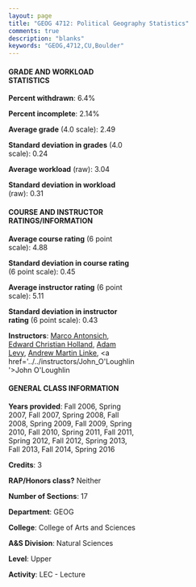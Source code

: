 ```yaml
---
layout: page
title: "GEOG 4712: Political Geography Statistics"
comments: true
description: "blanks"
keywords: "GEOG,4712,CU,Boulder"
---
```

<head>
<script src="https://ajax.googleapis.com/ajax/libs/jquery/2.1.3/jquery.min.js"></script>
<script src="https://dl.dropboxusercontent.com/s/pc42nxpaw1ea4o9/highcharts.js?dl=0"></script>
<!-- <script src="../assets/js/highcharts.js"></script> -->
<style type="text/css">@font-face {
	font-family: "Bebas Neue";
	src: url(https://www.filehosting.org/file/details/544349/BebasNeue Regular.otf) format("opentype");
	}
	h1.Bebas { 
		font-family: "Bebas Neue", Verdana, Tahoma;
	}
</style>
</head>
<body>
	<div id="container" style="float: right; width: 45%; height: 88%; margin-left: 2.5%; margin-right: 2.5%;"></div>
	<script language="JavaScript">
		$(document).ready(function() {
		var chart = {type: 'column'};
		var title = {text: 'Grade Distribution'};
		var xAxis = {categories: ['A','B','C','D','F'],crosshair: true};
		var yAxis = {min: 0,title: {text: 'Percentage'}};
		var tooltip = {headerFormat: '<center><b><span style="font-size:20px">{point.key}</span></b></center>',
		               pointFormat: '<td style="padding:0"><b>{point.y:.1f}%</b></td>',
		               footerFormat: '</table>',shared: true,useHTML: true};
		var plotOptions = {column: {pointPadding: 0.0,borderWidth: 0}};  
		var credits = {enabled: false};var series= [{name: 'Percent',data: [19.9,35.19,30.94,6.37,7.61,]}];
		var json = {};
		json.chart = chart;
		json.title = title;
		json.tooltip = tooltip;
		json.xAxis = xAxis;
		json.yAxis = yAxis;  
		json.series = series;
		json.plotOptions = plotOptions;  
		json.credits = credits;
		$('#container').highcharts(json);
	});
	</script>
</body>
			   
#### GRADE AND WORKLOAD STATISTICS

**Percent withdrawn**: 6.4%

**Percent incomplete**: 2.14%

**Average grade** (4.0 scale): 2.49

**Standard deviation in grades** (4.0 scale): 0.24

**Average workload** (raw): 3.04

**Standard deviation in workload** (raw): 0.31

#### COURSE AND INSTRUCTOR RATINGS/INFORMATION

**Average course rating** (6 point scale): 4.88

**Standard deviation in course rating** (6 point scale): 0.45

**Average instructor rating** (6 point scale): 5.11

**Standard deviation in instructor rating** (6 point scale): 0.43

**Instructors**: <a href='../../instructors/Marco_Antonsich'>Marco Antonsich</a>, <a href='../../instructors/Edward_Christian_Holland'>Edward Christian Holland</a>, <a href='../../instructors/Adam_Levy'>Adam Levy</a>, <a href='../../instructors/Andrew_Martin_Linke'>Andrew Martin Linke</a>, <a href='../../instructors/John_O'Loughlin'>John O'Loughlin</a>

#### GENERAL CLASS INFORMATION

**Years provided**: Fall 2006, Spring 2007, Fall 2007, Spring 2008, Fall 2008, Spring 2009, Fall 2009, Spring 2010, Fall 2010, Spring 2011, Fall 2011, Spring 2012, Fall 2012, Spring 2013, Fall 2013, Fall 2014, Spring 2016

**Credits**: 3

**RAP/Honors class?** Neither

**Number of Sections**: 17

**Department**: GEOG

**College**: College of Arts and Sciences

**A&S Division**: Natural Sciences

**Level**: Upper

**Activity**: LEC - Lecture
